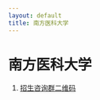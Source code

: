```yaml
---
layout: default
title: 南方医科大学
---
```


# 南方医科大学

1. <a href="../images/gaokao/南医大/qrcode.jpg" target="_blank">招生咨询群二维码</a>